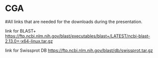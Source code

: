 # CGA
#All links that are needed for the downloads during the presentation.

link for BLAST+
https://ftp.ncbi.nlm.nih.gov/blast/executables/blast+/LATEST/ncbi-blast-2.13.0+-x64-linux.tar.gz

link for Swissprot DB
https://ftp.ncbi.nlm.nih.gov/blast/db/swissprot.tar.gz
